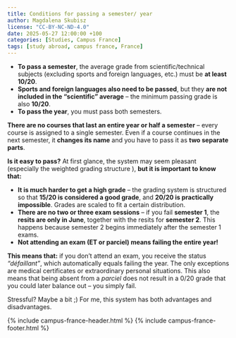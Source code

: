 ```yaml
---
title: Conditions for passing a semester/ year
author: Magdalena Skubisz
license: "CC-BY-NC-ND-4.0"
date: 2025-05-27 12:00:00 +100
categories: [Studies, Campus France]
tags: [study abroad, campus france, France]
---
```


- **To pass a semester**, the average grade from scientific/technical subjects (excluding sports and foreign languages, etc.) must be **at least 10/20**.  
- **Sports and foreign languages also need to be passed**, but they **are not included in the “scientific” average** – the minimum passing grade is also **10/20**.  
- **To pass the year**, you must pass both semesters.  

**There are no courses that last an entire year or half a semester** – every course is assigned to a single semester. Even if a course continues in the next semester, it **changes its name** and you have to pass it as **two separate parts**.  

**Is it easy to pass?** At first glance, the system may seem pleasant (especially the weighted grading structure ), **but it is important to know that:**

- **It is much harder to get a high grade** – the grading system is structured so that **15/20 is considered a good grade**, and **20/20 is practically impossible**. Grades are scaled to fit a certain distribution.  
- **There are no two or three exam sessions** – if you fail **semester 1**, the **resits are only in June**, together with the resits for **semester 2**. This happens because semester 2 begins immediately after the semester 1 exams.  
- **Not attending an exam (ET or parciel) means failing the entire year!**  

**This means that:** if you don’t attend an exam, you receive the status *“défaillant”*, which automatically equals failing the year. The only exceptions are medical certificates or extraordinary personal situations. This also means that being absent from a *parciel* does not result in a 0/20 grade that you could later balance out – you simply fail.  

Stressful? Maybe a bit ;) For me, this system has both advantages and disadvantages.  

{% include campus-france-header.html %}
{% include campus-france-footer.html %}